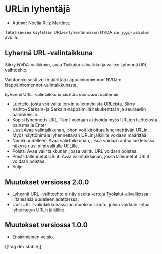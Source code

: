 # URLin lyhentäjä #

* Author: Noelia Ruiz Martínez

Tätä lisäosaa käytetään URLien lyhentämiseen NVDA:sta [is.gd][3]-palvelun
avulla.

## Lyhennä URL -valintaikkuna ##

Siirry NVDA-valikkoon, avaa Työkalut-alivalikko ja valitse Lyhennä URL
-vaihtoehto.

Vaihtoehtoisesti voit määrittää näppäinkomennon NVDA:n
Näppäinkomennot-valintaikkunasta.

Lyhennä URL -valintaikkuna sisältää seuraavat säätimet:

* Luettelo, josta voit valita jonkin tallennetuista URLeista. Siirry
  Vaihto+Sarkain- ja Sarkain-näppäimillä hakukenttään ja seuraaviin
  painikkeisiin.
* Kopioi lyhennetty URL. Tämä voidaan aktivoida myös URLien luettelosta
  painamalla Enter.
* Uusi: Avaa valintaikkunan, johon voit kirjoittaa lyhennettävän URLin. Myös
  näyttönimi ja lyhennettävän URLin jälkiliite voidaan määrittää.
* Nimeä uudelleen: Avaa valintaikkunan, jossa voidaan antaa luettelossa
  näkyvä uusi nimi valitulle URLille.
* Poista: Avaa valintaikkunan, jossa valittu URL voidaan poistaa.
* Poista tallennetut URLit: Avaa valintaikkunan, jossa tallennetut URLit
  voidaan poistaa.
* Sulje.

## Muutokset versiossa 2.0.0 ##

* Lyhennä URL -vaihtoehto ei näy useita kertoja Työkalut-alivalikossa
  liitännäisiä uudelleenladattaessa.
* Uusi URL -valintaikkunassa on muokkausruutu, johon voidaan antaa
  lyhennetyn URLin jälkiliite.

## Muutokset versiossa 1.0.0 ##

* Ensimmäinen versio.

[[!tag dev stable]]

[3]: https://is.gd
